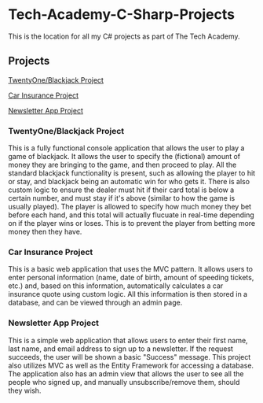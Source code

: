# Tech-Academy-C-Sharp-Projects
This is the location for all my C# projects as part of The Tech Academy.

## Projects
[TwentyOne/Blackjack Project](General/TwentyOne)

[Car Insurance Project](General/CarInsurance)

[Newsletter App Project](General/NewsletterAppMVC)

### TwentyOne/Blackjack Project
This is a fully functional console application that allows the user to play a game of blackjack. It allows the user to specify the (fictional) amount of money they are bringing to the game, and then proceed to play. All the standard blackjack functionality is present, such as allowing the player to hit or stay, and blackjack being an automatic win for who gets it. There is also custom logic to ensure the dealer must hit if their card total is below a certain number, and must stay if it's above (similar to how the game is usually played). The player is allowed to specify how much money they bet before each hand, and this total will actually flucuate in real-time depending on if the player wins or loses. This is to prevent the player from betting more money then they have.

### Car Insurance Project
This is a basic web application that uses the MVC pattern. It allows users to enter personal information (name, date of birth, amount of speeding tickets, etc.) and, based on this information, automatically calculates a car insurance quote using custom logic. All this information is then stored in a database, and can be viewed through an admin page.

### Newsletter App Project
This is a simple web application that allows users to enter their first name, last name, and email address to sign up to a newsletter. If the request succeeds, the user will be shown a basic "Success" message. This project also utilizes MVC as well as the Entity Framework for accessing a database. The application also has an admin view that allows the user to see all the people who signed up, and manually unsubscribe/remove them, should they wish.
